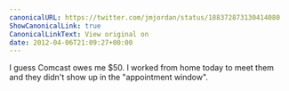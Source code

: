 ```yaml
---
canonicalURL: https://twitter.com/jmjordan/status/188372873130414080
ShowCanonicalLink: true
CanonicalLinkText: View original on
date: 2012-04-06T21:09:27+00:00
---
```

I guess Comcast owes me $50. I worked from home today to meet them and they didn't show up in the "appointment window".